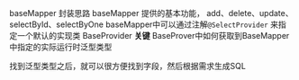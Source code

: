 baseMapper  封装思路
baseMapper 提供的基本功能， add、delete、update、selectById、selectByOne
baseMapper中可以通过注解`@SelectProvider` 来指定一个默认的实现类 BaseProvider
**关键**
BaseProver中如何获取到BaseMapper中指定的实际运行时泛型类型

找到泛型类型之后，就可以很方便找到字段，然后根据需求生成SQL
